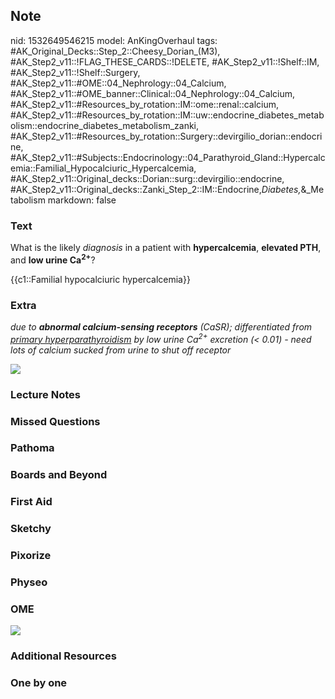 ## Note
nid: 1532649546215
model: AnKingOverhaul
tags: #AK_Original_Decks::Step_2::Cheesy_Dorian_(M3), #AK_Step2_v11::!FLAG_THESE_CARDS::!DELETE, #AK_Step2_v11::!Shelf::IM, #AK_Step2_v11::!Shelf::Surgery, #AK_Step2_v11::#OME::04_Nephrology::04_Calcium, #AK_Step2_v11::#OME_banner::Clinical::04_Nephrology::04_Calcium, #AK_Step2_v11::#Resources_by_rotation::IM::ome::renal::calcium, #AK_Step2_v11::#Resources_by_rotation::IM::uw::endocrine_diabetes_metabolism::endocrine_diabetes_metabolism_zanki, #AK_Step2_v11::#Resources_by_rotation::Surgery::devirgilio_dorian::endocrine, #AK_Step2_v11::#Subjects::Endocrinology::04_Parathyroid_Gland::Hypercalcemia::Familial_Hypocalciuric_Hypercalcemia, #AK_Step2_v11::Original_decks::Dorian::surg::devirgilio::endocrine, #AK_Step2_v11::Original_decks::Zanki_Step_2::IM::Endocrine,_Diabetes,_&_Metabolism
markdown: false

### Text
What is the likely <i>diagnosis</i> in a patient with
<b>hypercalcemia</b>, <b>elevated PTH</b>, and <b>low urine
Ca</b><sup style="font-weight: bold;">2+</sup>?
<div>
  {{c1::Familial hypocalciuric hypercalcemia}}
</div>

### Extra
<i>due to <b>abnormal calcium-sensing receptors</b> (CaSR);
differentiated from <u>primary hyperparathyroidism</u> by low urine
Ca<sup>2+</sup> excretion (< 0.01) - need lots of calcium sucked
from urine to shut off receptor</i>
<div>
  <div>
    <i><img src="ca%20homeo.png"></i>
  </div>
</div>

### Lecture Notes


### Missed Questions


### Pathoma


### Boards and Beyond


### First Aid


### Sketchy


### Pixorize


### Physeo


### OME
<div class="ome-widget">
  <a href=
  "https://onlinemeded.org/spa/nephrology/calcium/acquire?ref=anki">
  <img src="_OME_AnkiFlashcards_Lesson_4.png"></a>
</div>

### Additional Resources


### One by one

